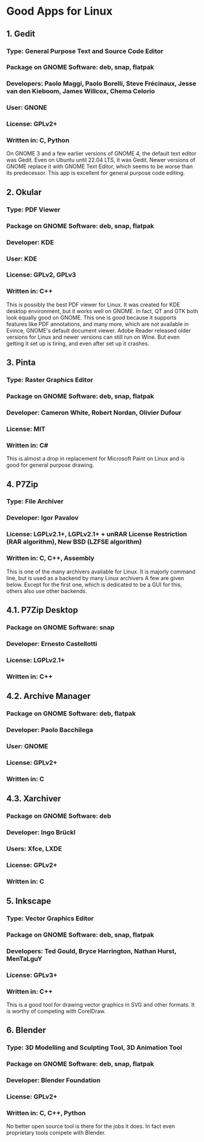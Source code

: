 # Good Apps for Linux  

## 1. Gedit  
### Type: General Purpose Text and Source Code Editor  
### Package on GNOME Software: deb, snap, flatpak  
### Developers: Paolo Maggi, Paolo Borelli, Steve Frécinaux, Jesse van den Kieboom, James Willcox, Chema Celorio  
### User: GNONE  
### License: GPLv2+  
### Written in: C, Python  
On GNOME 3 and a few earlier versions of GNOME 4, the default text editor was Gedit. Even on Ubuntu until 22.04 LTS, it was Gedit. Newer versions of GNOME replace it with GNOME Text Editor, which seems to be worse than its predecessor. This app is excellent for general purpose code editing.  

## 2. Okular  
### Type: PDF Viewer  
### Package on GNOME Software: deb, snap, flatpak  
### Developer: KDE  
### User: KDE  
### License: GPLv2, GPLv3  
### Written in: C++  
This is possibly the best PDF viewer for Linux. It was created for KDE desktop environment, but it works well on GNOME. In fact, QT and GTK both look equally good on GNOME. This one is good because it supports features like PDF annotations, and many more, which are not available in Evince, GNOME's default document viewer. Adobe Reader released older versions for Linux and newer versions can still run on Wine. But even getting it set up is tiring, and even after set up it crashes.  

## 3. Pinta  
### Type: Raster Graphics Editor  
### Package on GNOME Software: deb, snap, flatpak  
### Developer: Cameron White, Robert Nordan, Olivier Dufour  
### License: MIT  
### Written in: C#  
This is almost a drop in replacement for Microsoft Paint on Linux and is good for general purpose drawing.  

## 4. P7Zip  
### Type: File Archiver  
### Developer: Igor Pavalov  
### License: LGPLv2.1+, LGPLv2.1+ + unRAR License Restriction (RAR algorithm), New BSD (LZFSE algorithm)  
### Written in: C, C++, Assembly  
This is one of the many archivers available for Linux. It is majorly command line, but is used as a backend by many Linux archivers A few are given below. Except for the first one, which is dedicated to be a GUI for this, others also use other backends.  
## 4.1. P7Zip Desktop  
### Package on GNOME Software: snap  
### Developer: Ernesto Castellotti  
### License: LGPLv2.1+  
### Written in: C++  
## 4.2. Archive Manager  
### Package on GNOME Software: deb, flatpak  
### Developer: Paolo Bacchilega  
### User: GNOME  
### License: GPLv2+  
### Written in: C  
## 4.3. Xarchiver  
### Package on GNOME Software: deb  
### Developer: Ingo Brückl  
### Users: Xfce, LXDE
### License: GPLv2+  
### Written in: C  

## 5. Inkscape  
### Type: Vector Graphics Editor  
### Package on GNOME Software: deb, snap, flatpak  
### Developers: Ted Gould, Bryce Harrington, Nathan Hurst, MenTaLguY  
### License: GPLv3+  
### Written in: C++  
This is a good tool for drawing vector graphics in SVG and other formats. It is worthy of competing with CorelDraw.  

## 6. Blender  
### Type: 3D Modelling and Sculpting Tool, 3D Animation Tool  
### Package on GNOME Software: deb, snap, flatpak  
### Developer: Blender Foundation  
### License: GPLv2+  
### Written in: C, C++, Python  
No better open source tool is there for the jobs it does. In fact even proprietary tools compete with Blender.  
